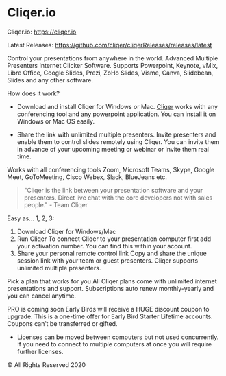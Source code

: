 # Cliqer.io

Cliqer.io: https://cliqer.io

Latest Releases: https://github.com/cliqer/cliqerReleases/releases/latest

Control your presentations from anywhere in the world. Advanced Multiple Presenters Internet Clicker Software.
Supports Powerpoint, Keynote, vMix, Libre Office, Google Slides, Prezi, ZoHo Slides, Visme, Canva, Slidebean, Slides and any other software.

How does it work?

- Download and install Cliqer for Windows or Mac. [Cliqer](https://cliqer.io) works with any conferencing tool and any powerpoint application. You can install it on Windows or Mac OS easily.

- Share the link with unlimited multiple presenters. Invite presenters and enable them to control slides remotely using Cliqer. You can invite them in advance of your upcoming meeting or webinar or invite them real time.

Works with all conferencing tools
Zoom, Microsoft Teams, Skype, Google Meet, GoToMeeting, Cisco Webex, Slack, BlueJeans etc.

> "Cliqer is the link between your presentation software and your presenters.
> Direct live chat with the core developers not with sales people." - Team Cliqer

Easy as... 1, 2, 3:
1. Download Cliqer for Windows/Mac
2. Run Cliqer
    To connect Cliqer to your presentation computer first add your activation number.
    You can find this within your account.
3. Share your personal remote control link
    Copy and share the unique session link with your team or guest presenters. Cliqer supports unlimited multiple presenters. 

Pick a plan that works for you
All Cliqer plans come with unlimited internet presentations and support.
Subscriptions auto renew monthly-yearly and you can cancel anytime.

PRO is coming soon
Early Birds will receive a HUGE discount coupon to upgrade. This is a one-time offer for Early Bird Starter Lifetime accounts. Coupons can’t be transferred or gifted.

* Licenses can be moved between computers but not used concurrently.
If you need to connect to multiple computers at once you will require further licenses.

© All Rights Reserved 2020
